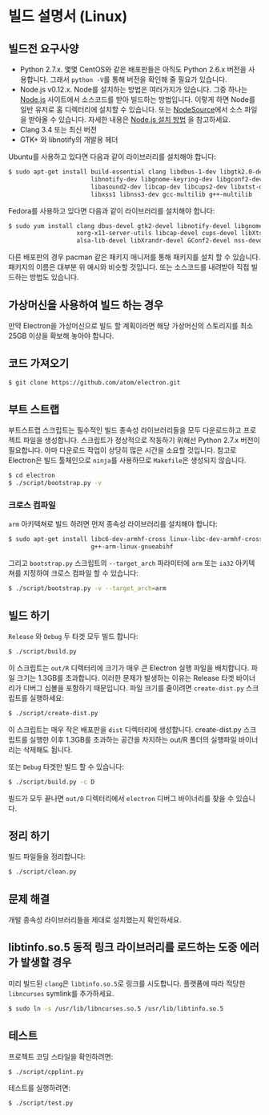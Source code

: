 ﻿# 빌드 설명서 (Linux)

## 빌드전 요구사양

* Python 2.7.x. 몇몇 CentOS와 같은 배포판들은 아직도 Python 2.6.x 버전을 사용합니다. 그래서 `python -V`를 통해 버전을 확인해 줄 필요가 있습니다.
* Node.js v0.12.x. Node를 설치하는 방법은 여러가지가 있습니다. 그중 하나는 [Node.js](http://nodejs.org) 사이트에서 소스코드를 받아 빌드하는 방법입니다.
이렇게 하면 Node를 일반 유저로 홈 디렉터리에 설치할 수 있습니다. 또는 [NodeSource](https://nodesource.com/blog/nodejs-v012-iojs-and-the-nodesource-linux-repositories)에서 소스 파일을 받아올 수 있습니다.
자세한 내용은 [Node.js 설치 방법](https://github.com/joyent/node/wiki/Installation) 을 참고하세요.
* Clang 3.4 또는 최신 버전
* GTK+ 와 libnotify의 개발용 헤더

Ubuntu를 사용하고 있다면 다음과 같이 라이브러리를 설치해야 합니다:

```bash
$ sudo apt-get install build-essential clang libdbus-1-dev libgtk2.0-dev \
                       libnotify-dev libgnome-keyring-dev libgconf2-dev \
                       libasound2-dev libcap-dev libcups2-dev libxtst-dev \
                       libxss1 libnss3-dev gcc-multilib g++-multilib
```

Fedora를 사용하고 있다면 다음과 같이 라이브러리를 설치해야 합니다:

```bash
$ sudo yum install clang dbus-devel gtk2-devel libnotify-devel libgnome-keyring-devel \
                   xorg-x11-server-utils libcap-devel cups-devel libXtst-devel \
                   alsa-lib-devel libXrandr-devel GConf2-devel nss-devel
```

다른 배포판의 경우 pacman 같은 패키지 매니저를 통해 패키지를 설치 할 수 있습니다. 패키지의 이름은 대부분 위 예시와 비슷할 것입니다.
또는 소스코드를 내려받아 직접 빌드하는 방법도 있습니다.

## 가상머신을 사용하여 빌드 하는 경우

만약 Electron을 가상머신으로 빌드 할 계획이라면 해당 가상머신의 스토리지를 최소 25GB 이상을 확보해 놓아야 합니다.


## 코드 가져오기

```bash
$ git clone https://github.com/atom/electron.git
```

## 부트 스트랩

부트스트랩 스크립트는 필수적인 빌드 종속성 라이브러리들을 모두 다운로드하고 프로젝트 파일을 생성합니다.
스크립트가 정상적으로 작동하기 위해선 Python 2.7.x 버전이 필요합니다.
아마 다운로드 작업이 상당히 많은 시간을 소요할 것입니다.
참고로 Electron은 빌드 툴체인으로 `ninja`를 사용하므로 `Makefile`은 생성되지 않습니다.

```bash
$ cd electron
$ ./script/bootstrap.py -v
```

### 크로스 컴파일

`arm` 아키텍쳐로 빌드 하려면 먼저 종속성 라이브러리를 설치해야 합니다:

```bash
$ sudo apt-get install libc6-dev-armhf-cross linux-libc-dev-armhf-cross \
                       g++-arm-linux-gnueabihf
```

그리고 `bootstrap.py` 스크립트의 `--target_arch` 파라미터에 `arm` 또는 `ia32` 아키텍쳐를 지정하여 크로스 컴파일 할 수 있습니다:

```bash
$ ./script/bootstrap.py -v --target_arch=arm
```

## 빌드 하기

`Release` 와 `Debug` 두 타겟 모두 빌드 합니다:

```bash
$ ./script/build.py
```

이 스크립트는 `out/R` 디렉터리에 크기가 매우 큰 Electron 실행 파일을 배치합니다. 파일 크기는 1.3GB를 초과합니다.
이러한 문제가 발생하는 이유는 Release 타겟 바이너리가 디버그 심볼을 포함하기 때문입니다.
파일 크기를 줄이려면 `create-dist.py` 스크립트를 실행하세요:

```bash
$ ./script/create-dist.py
```

이 스크립트는 매우 작은 배포판을 `dist` 디렉터리에 생성합니다.
create-dist.py 스크립트를 실행한 이후 1.3GB를 초과하는 공간을 차지하는 out/R 폴더의 실행파일 바이너리는 삭제해도 됩니다.

또는 `Debug` 타겟만 빌드 할 수 있습니다:

```bash
$ ./script/build.py -c D
```

빌드가 모두 끝나면 `out/D` 디렉터리에서 `electron` 디버그 바이너리를 찾을 수 있습니다.

## 정리 하기

빌드 파일들을 정리합니다:

```bash
$ ./script/clean.py
```

## 문제 해결

개발 종속성 라이브러리들을 제대로 설치했는지 확인하세요.

## libtinfo.so.5 동적 링크 라이브러리를 로드하는 도중 에러가 발생할 경우

미리 빌드된 `clang`은 `libtinfo.so.5`로 링크를 시도합니다.
플랫폼에 따라 적당한 `libncurses` symlink를 추가하세요.

```bash
$ sudo ln -s /usr/lib/libncurses.so.5 /usr/lib/libtinfo.so.5
```

## 테스트

프로젝트 코딩 스타일을 확인하려면:

```bash
$ ./script/cpplint.py
```

테스트를 실행하려면:

```bash
$ ./script/test.py
```
